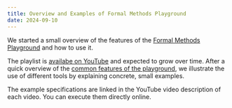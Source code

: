 ```yaml
---
title: Overview and Examples of Formal Methods Playground
date: 2024-09-10
---
```


We started a small overview of the features of the [Formal Methods Playground](https://play.formal-methods.net) and how to use it.

The playlist is [availabe on YouTube](https://www.youtube.com/playlist?list=PLGyeoukah9NYq9ULsIuADG2r2QjX530nf) and expected to grow over time. After a quick overview of the [common features of the playground](https://www.youtube.com/watch?v=ItNVFcuxeCo&list=PLGyeoukah9NYq9ULsIuADG2r2QjX530nf&index=1), we illustrate the use of different tools by explaining concrete, small examples.

The example specifications are linked in the YouTube video description of each video. You can execute them directly online.